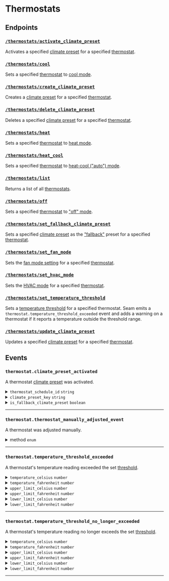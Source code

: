 # Thermostats

## Endpoints

### [`/thermostats/activate_climate_preset`](./activate_climate_preset.md)

Activates a specified [climate preset](../../capability-guides/thermostats/creating-and-managing-climate-presets/README.md) for a specified [thermostat](https://docs.seam.co/latest/capability-guides/thermostats).
### [`/thermostats/cool`](./cool.md)

Sets a specified [thermostat](https://docs.seam.co/latest/capability-guides/thermostats) to [cool mode](https://docs.seam.co/latest/capability-guides/thermostats/configure-current-climate-settings).
### [`/thermostats/create_climate_preset`](./create_climate_preset.md)

Creates a [climate preset](../../capability-guides/thermostats/creating-and-managing-climate-presets/README.md) for a specified [thermostat](https://docs.seam.co/latest/capability-guides/thermostats).
### [`/thermostats/delete_climate_preset`](./delete_climate_preset.md)

Deletes a specified [climate preset](../../capability-guides/thermostats/creating-and-managing-climate-presets/README.md) for a specified [thermostat](https://docs.seam.co/latest/capability-guides/thermostats).
### [`/thermostats/heat`](./heat.md)

Sets a specified [thermostat](https://docs.seam.co/latest/capability-guides/thermostats) to [heat mode](https://docs.seam.co/latest/capability-guides/thermostats/configure-current-climate-settings).
### [`/thermostats/heat_cool`](./heat_cool.md)

Sets a specified [thermostat](https://docs.seam.co/latest/capability-guides/thermostats) to [heat-cool ("auto") mode](https://docs.seam.co/latest/capability-guides/thermostats/configure-current-climate-settings).
### [`/thermostats/list`](./list.md)

Returns a list of all [thermostats](https://docs.seam.co/latest/capability-guides/thermostats).
### [`/thermostats/off`](./off.md)

Sets a specified [thermostat](https://docs.seam.co/latest/capability-guides/thermostats) to ["off" mode](https://docs.seam.co/latest/capability-guides/thermostats/configure-current-climate-settings).
### [`/thermostats/set_fallback_climate_preset`](./set_fallback_climate_preset.md)

Sets a specified [climate preset](../../capability-guides/thermostats/creating-and-managing-climate-presets/README.md) as the ["fallback"](../../capability-guides/thermostats/creating-and-managing-climate-presets/setting-the-fallback-climate-preset.md) preset for a specified [thermostat](https://docs.seam.co/latest/capability-guides/thermostats).
### [`/thermostats/set_fan_mode`](./set_fan_mode.md)

Sets the [fan mode setting](https://docs.seam.co/latest/capability-guides/thermostats/configure-current-climate-settings#fan-mode-settings) for a specified [thermostat](https://docs.seam.co/latest/capability-guides/thermostats).
### [`/thermostats/set_hvac_mode`](./set_hvac_mode.md)

Sets the [HVAC mode](https://docs.seam.co/latest/capability-guides/thermostats/configure-current-climate-settings) for a specified [thermostat](https://docs.seam.co/latest/capability-guides/thermostats).
### [`/thermostats/set_temperature_threshold`](./set_temperature_threshold.md)

Sets a [temperature threshold](../../capability-guides/thermostats/setting-and-monitoring-temperature-thresholds.md) for a specified thermostat. Seam emits a `thermostat.temperature_threshold_exceeded` event and adds a warning on a thermostat if it reports a temperature outside the threshold range.
### [`/thermostats/update_climate_preset`](./update_climate_preset.md)

Updates a specified [climate preset](../../capability-guides/thermostats/creating-and-managing-climate-presets/README.md) for a specified [thermostat](https://docs.seam.co/latest/capability-guides/thermostats).

## Events

### `thermostat.climate_preset_activated`

A thermostat [climate preset](../../capability-guides/thermostats/creating-and-managing-climate-presets/README.md) was activated.

<details>
<summary><code>thermostat_schedule_id</code> <code>string</code></summary>
ID of the [thermostat schedule](../../capability-guides/thermostats/creating-and-managing-thermostat-schedules/README.md) that prompted the [climate preset](../../capability-guides/thermostats/creating-and-managing-climate-presets/README.md) to be activated.
</details>
<details>
<summary><code>climate_preset_key</code> <code>string</code></summary>
Key of the [climate preset](../../capability-guides/thermostats/creating-and-managing-climate-presets) that was activated.
</details>
<details>
<summary><code>is_fallback_climate_preset</code> <code>boolean</code></summary>
Indicates whether the [climate preset](../..capability-guides/thermostats/creating-and-managing-climate-presets/README.md) that was activated is the [fallback climate preset](../../capability-guides/thermostats/creating-and-managing-climate-presets/setting-the-fallback-climate-preset) for the thermostat.
</details>

---

### `thermostat.thermostat_manually_adjusted_event`

A thermostat was adjusted manually.

<details>
<summary>method <code>enum</code></summary>
Method used to adjust the thermostat manually. `seam` indicates that the Seam API, Seam CLI, or Seam Console was used to adjust the thermostat.

Possible enum values:
- `seam`
- `external`
</details>

---

### `thermostat.temperature_threshold_exceeded`

A thermostat's temperature reading exceeded the set [threshold](../../capability-guides/thermostats/setting-and-monitoring-temperature-thresholds).

<details>
<summary><code>temperature_celsius</code> <code>number</code></summary>
Temperature, in °C, reported by the thermostat.
</details>
<details>
<summary><code>temperature_fahrenheit</code> <code>number</code></summary>
Temperature, in °F, reported by the thermostat.
</details>
<details>
<summary><code>upper_limit_celsius</code> <code>number</code></summary>
Upper temperature limit, in °C, defined by the set <a href="https://docs.seam.co/latest/capability-guides/thermostats/setting-and-monitoring-temperature-thresholds">threshold</a>.
</details>
<details>
<summary><code>upper_limit_fahrenheit</code> <code>number</code></summary>
Upper temperature limit, in °F, defined by the set [threshold](../../capability-guides/thermostats/setting-and-monitoring-temperature-thresholds).
</details>
<details>
<summary><code>lower_limit_celsius</code> <code>number</code></summary>
Lower temperature limit, in °C, defined by the set [threshold](../../capability-guides/thermostats/setting-and-monitoring-temperature-thresholds).
</details>
<details>
<summary><code>lower_limit_fahrenheit</code> <code>number</code></summary>
Lower temperature limit, in °F, defined by the set [threshold](../../capability-guides/thermostats/setting-and-monitoring-temperature-thresholds).
</details>

---

### `thermostat.temperature_threshold_no_longer_exceeded`

A thermostat's temperature reading no longer exceeds the set [threshold](../../capability-guides/thermostats/setting-and-monitoring-temperature-thresholds).

<details>
<summary><code>temperature_celsius</code> <code>number</code></summary>
Temperature, in °C, reported by the thermostat.
</details>
<details>
<summary><code>temperature_fahrenheit</code> <code>number</code></summary>
Temperature, in °F, reported by the thermostat.
</details>
<details>
<summary><code>upper_limit_celsius</code> <code>number</code></summary>
Upper temperature limit, in °C, defined by the set [threshold](../../capability-guides/thermostats/setting-and-monitoring-temperature-thresholds).
</details>
<details>
<summary><code>upper_limit_fahrenheit</code> <code>number</code></summary>
Upper temperature limit, in °F, defined by the set [threshold](../../capability-guides/thermostats/setting-and-monitoring-temperature-thresholds).
</details>
<details>
<summary><code>lower_limit_celsius</code> <code>number</code></summary>
Lower temperature limit, in °C, defined by the set [threshold](../../capability-guides/thermostats/setting-and-monitoring-temperature-thresholds).
</details>
<details>
<summary><code>lower_limit_fahrenheit</code> <code>number</code></summary>
Lower temperature limit, in °F, defined by the set [threshold](../../capability-guides/thermostats/setting-and-monitoring-temperature-thresholds).
</details>

---
